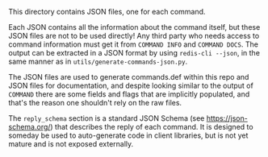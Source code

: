 This directory contains JSON files, one for each command.

Each JSON contains all the information about the command itself, but these JSON files are not to be used directly!
Any third party who needs access to command information must get it from `COMMAND INFO` and `COMMAND DOCS`.
The output can be extracted in a JSON format by using `redis-cli --json`, in the same manner as in `utils/generate-commands-json.py`.

The JSON files are used to generate commands.def within this repo and JSON files for documentation, and
despite looking similar to the output of `COMMAND` there are some fields and flags that are implicitly populated, and that's the
reason one shouldn't rely on the raw files.

The `reply_schema` section is a standard JSON Schema (see https://json-schema.org/) that describes the reply of each command.
It is designed to someday be used to auto-generate code in client libraries, but is not yet mature and is not exposed externally.

